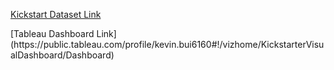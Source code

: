 [Kickstart Dataset Link](https://www.kaggle.com/kemical/kickstarter-projects)
</p>
[Tableau Dashboard Link](https://public.tableau.com/profile/kevin.bui6160#!/vizhome/KickstarterVisualDashboard/Dashboard)
